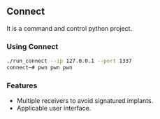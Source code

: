 ## Connect
It is a command and control python project.
### Using Connect
```bash
./run_connect --ip 127.0.0.1 --port 1337
connect~# pwn pwn pwn
```
### Features
* Multiple receivers to avoid signatured implants.
* Applicable user interface.
